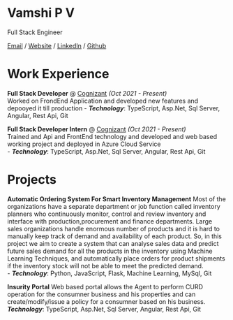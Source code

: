 # Vamshi P V 

Full Stack Engineer

[Email](mailto:vamshi.pva@gmail.com) / [Website]() / [LinkedIn](https://www.linkedin.com/in/vamshipv/) / [Github](https://www.github.com/vamshipv)


# Work Experience

**Full Stack Developer** @ [Cognizant]() _(Oct 2021 - Present)_ <br>
Worked on FrondEnd Application and developed new features and depooyed it till production
    - **_Technology_**: TypeScript, Asp.Net, Sql Server, Angular, Rest Api, Git

**Full Stack Developer Intern** @ [Cognizant]() _(Oct 2021 - Present)_ <br>
Trained and Api and FrontEnd technology and developed and web based working project and deployed in Azure Cloud Service<br>
    - **_Technology_**: TypeScript, Asp.Net, Sql Server, Angular, Rest Api, Git

# Projects 

**Automatic Ordering System For Smart Inventory Management**
Most of the organizations have a separate department or job function called inventory planners who continuously monitor, control and review inventory and interface with production,procurement and finance departments. Large sales organizations handle enormous number of products and it is hard to manually keep track of demand and availability of each product. So, in this project we aim to create a system that can analyse sales data and predict future sales demand for all the products in the inventory using Machine Learning Techniques, and automatically place orders for product shipments if the inventory stock will not be able to meet the predicted demand.<br>
    - **_Technology_**: Python, JavaScript, Flask, Machine Learning, MySql, Git

**Insurity Portal**
Web based portal allows the Agent to perform CURD operation for the consumner business and his properties and can create/modify/issue a policy for a consumner based on his business.<br>
     **_Technology_**: TypeScript, Asp.Net, Sql Server, Angular, Rest Api, Git
